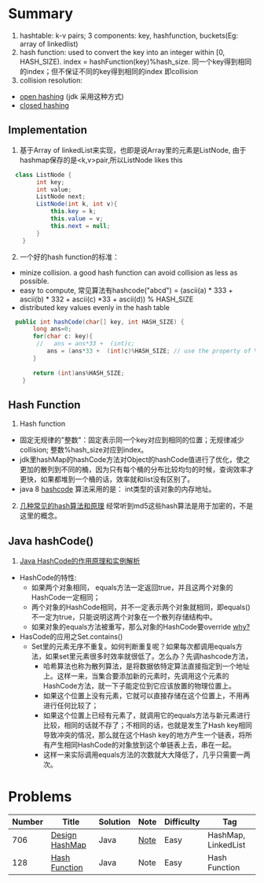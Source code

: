 # Summary
1. hashtable: k-v pairs; 3 components: key, hashfunction, buckets(Eg: array of linkedlist) 
2. hash function: used to convert the key into an integer within \[0, HASH_SIZE). 
index = hashFunction(key)%hash_size. 同一个key得到相同的index；但不保证不同的key得到相同的index 即collision
3. collision resolution: 
* [open hashing](https://www.cs.usfca.edu/~galles/visualization/OpenHash.html) (jdk 采用这种方式)
* [closed hashing](https://www.cs.usfca.edu/~galles/visualization/ClosedHash.html) 

## Implementation 
1. 基于Array of linkedList来实现，也即是说Array里的元素是ListNode, 由于hashmap保存的是<k,v>pair,所以ListNode likes this
```java
  class ListNode {
        int key;
        int value;
        ListNode next;
        ListNode(int k, int v){
            this.key = k;
            this.value = v;
            this.next = null;
        }
    }
```
2. 一个好的hash function的标准：
* minize collision. a good hash function can avoid collision as less as possible. 
* easy to compute, 常见算法有hashcode("abcd") = (ascii(a) * 333 + ascii(b) * 332 + ascii(c) *33 + ascii(d)) % HASH_SIZE 
* distributed key values evenly in the hash table
```java
  public int hashCode(char[] key, int HASH_SIZE) {
       long ans=0;
       for(char c: key){
        //   ans = ans*33 +  (int)c;
           ans = (ans*33 +  (int)c)%HASH_SIZE; // use the property of % operation to avoid overflow
       }
       
       return (int)ans%HASH_SIZE;
    }
```
## Hash Function
1. Hash function
 * 固定无规律的"整数"：固定表示同一个key对应到相同的位置；无规律减少collision; 整数%hash_size对应到index。
 * jdk里hashMap的hashCode方法对Object的hashCode值进行了优化，使之更加的散列到不同的桶，因为只有每个桶的分布比较均匀的时候，查询效率才更快，如果都堆到一个桶的话，效率就和list没有区别了。
 *  java 8 [hashcode](http://www.majiang.life/blog/deep-dive-on-java-hashcode/) 算法采用的是： int类型的该对象的内存地址。 
 
2.  [几种常见的hash算法和原理](https://www.cnblogs.com/zhoug2020/p/6984177.html) 经常听到md5这些hash算法是用于加密的，不是这里的概念。

## Java hashCode()
1. [Java HashCode的作用原理和实例解析](https://blog.csdn.net/SEU_Calvin/article/details/52094115)
* HashCode的特性: 
  * 如果两个对象相同， equals方法一定返回true，并且这两个对象的HashCode一定相同；
  * 两个对象的HashCode相同，并不一定表示两个对象就相同，即equals()不一定为true，只能说明这两个对象在一个散列存储结构中。
  * 如果对象的equals方法被重写，那么对象的HashCode要override [why?](https://www.jianshu.com/p/da7491e5be53)
* HasCode的应用之Set.contains()
  * Set里的元素无序不重复。如何判断重复呢？如果每次都调用equals方法，如果set里元素很多时效率就很低了。怎么办？先调hashcode方法，
    * 哈希算法也称为散列算法，是将数据依特定算法直接指定到一个地址上。这样一来，当集合要添加新的元素时，先调用这个元素的HashCode方法，就一下子能定位到它应该放置的物理位置上。
    * 如果这个位置上没有元素，它就可以直接存储在这个位置上，不用再进行任何比较了；
    * 如果这个位置上已经有元素了，就调用它的equals方法与新元素进行比较，相同的话就不存了；不相同的话，也就是发生了Hash key相同导致冲突的情况，那么就在这个Hash key的地方产生一个链表，将所有产生相同HashCode的对象放到这个单链表上去，串在一起。
    * 这样一来实际调用equals方法的次数就大大降低了，几乎只需要一两次。

# Problems
| Number| Title         | Solution      | Note           | Difficulty    | Tag          |
| ------| ------------- | ------------- | -------------  | ------------- |------------- |
| 706 | [Design HashMap](https://leetcode.com/problems/design-hashmap/)| Java | [Note](https://github.com/LisaFan18/lintcode/tree/master/706.%20Design%20HashMap) |  Easy  | HashMap, LinkedList |
| 128 | [Hash Function](https://www.lintcode.com/problem/hash-function/description)| Java | Note |  Easy  | Hash Function |



